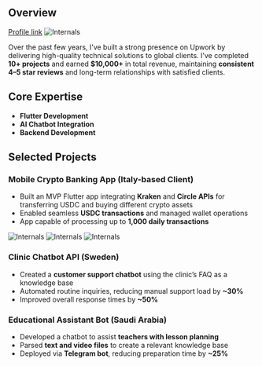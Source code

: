 
##  Overview

[Profile link](https://www.upwork.com/freelancers/~01fde4bc85457f3469)
![Internals](assets/images/Upwork/profile.png#500x500)

Over the past few years, I’ve built a strong presence on Upwork by delivering high-quality technical solutions to global clients. I’ve completed **10+ projects** and earned **$10,000+** in total revenue, maintaining **consistent 4–5 star reviews** and long-term relationships with satisfied clients.

## Core Expertise

- **Flutter Development**
- **AI Chatbot Integration**
- **Backend Development**

## Selected Projects

### Mobile Crypto Banking App (Italy-based Client)
- Built an MVP Flutter app integrating **Kraken** and **Circle APIs** for transferring USDC and buying different crypto assets 
- Enabled seamless **USDC transactions** and managed wallet operations
- App capable of processing up to **1,000 daily transactions**

![Internals](assets/images/Upwork/seventhythree_main.png#600x1200)
![Internals](assets/images/Upwork/seventhythree_crypto.png#600x1200)
![Internals](assets/images/Upwork/seventhythree_graph.png#600x1200)


### Clinic Chatbot API (Sweden)
- Created a **customer support chatbot** using the clinic’s FAQ as a knowledge base
- Automated routine inquiries, reducing manual support load by **~30%**
- Improved overall response times by **~50%**

### Educational Assistant Bot (Saudi Arabia)
- Developed a chatbot to assist **teachers with lesson planning**
- Parsed **text and video files** to create a relevant knowledge base
- Deployed via **Telegram bot**, reducing preparation time by **~25%**

